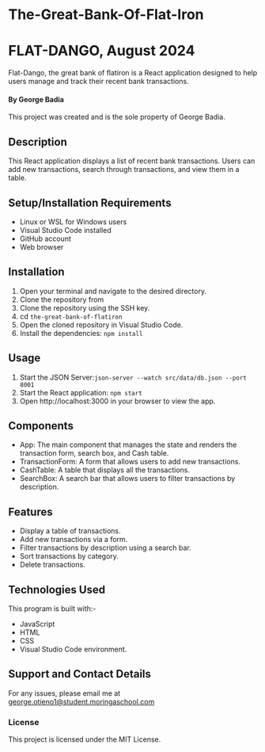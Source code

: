 # The-Great-Bank-Of-Flat-Iron

# FLAT-DANGO, August 2024

Flat-Dango, the great bank of flatiron is a React application designed to help users manage and track their recent bank transactions.

#### By **George Badia**

This project was created and is the sole property of George Badia.

## Description

This React application displays a list of recent bank transactions. Users can add new transactions, search through transactions, and view them in a table.

## Setup/Installation Requirements

- Linux or WSL for Windows users
- Visual Studio Code installed
- GitHub account
- Web browser

## Installation

1. Open your terminal and navigate to the desired directory.
2. Clone the repository from
3. Clone the repository using the SSH key.
4. cd `the-great-bank-of-flatiron`
5. Open the cloned repository in Visual Studio Code.
6. Install the dependencies: `npm install`

## Usage

1. Start the JSON Server:`json-server --watch src/data/db.json --port 8001`
2. Start the React application: `npm start`
3. Open http://localhost:3000 in your browser to view the app.

## Components

- App: The main component that manages the state and renders the transaction form, search box, and Cash table.
- TransactionForm: A form that allows users to add new transactions.
- CashTable: A table that displays all the transactions.
- SearchBox: A search bar that allows users to filter transactions by description.

## Features

- Display a table of transactions.
- Add new transactions via a form.
- Filter transactions by description using a search bar.
- Sort transactions by category.
- Delete transactions.

## Technologies Used

This program is built with:-

- JavaScript
- HTML
- CSS
- Visual Studio Code environment.

## Support and Contact Details

For any issues, please email me at george.otieno1@student.moringaschool.com

### License

This project is licensed under the MIT License.
